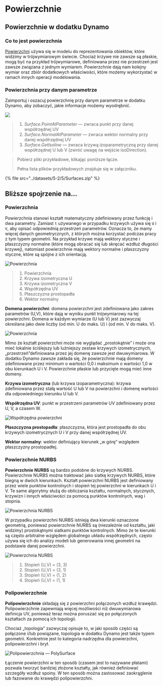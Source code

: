 # Powierzchnie

## Powierzchnie w dodatku Dynamo

### Co to jest powierzchnia

[Powierzchni](5-surfaces.md#surface) używa się w modelu do reprezentowania obiektów, które widzimy w trójwymiarowym świecie. Chociaż krzywe nie zawsze są płaskie, mogą być na przykład trójwymiarowe, definiowana przez nie przestrzeń jest zawsze związana z jednym wymiarem. Powierzchnie dają nam kolejny wymiar oraz zbiór dodatkowych właściwości, które możemy wykorzystać w ramach innych operacji modelowania.

### Powierzchnia przy danym parametrze

Zaimportuj i oszacuj powierzchnię przy danym parametrze w dodatku Dynamo, aby zobaczyć, jakie informacje możemy wyodrębnić.

![](<../images/5-2/5/surfaces - surface in dynamo.jpg>)

> 1. _Surface.PointAtParameter_ — zwraca punkt przy danej współrzędnej UV
> 2. _Surface.NormalAtParameter_ — zwraca wektor normalny przy danej współrzędnej UV
> 3. _Surface.GetIsoline_ — zwraca krzywą izoparametryczną przy danej współrzędnej U lub V (zwróć uwagę na wejście isoDirection).

> Pobierz pliki przykładowe, klikając poniższe łącze.
>
> Pełna lista plików przykładowych znajduje się w załączniku.

{% file src="../datasets/5-2/5/Surfaces.zip" %}

## Bliższe spojrzenie na...

### Powierzchnia

Powierzchnia stanowi kształt matematyczny zdefiniowany przez funkcję i dwa parametry. Zamiast `t` używanego w przypadku krzywych używa się `U` i `V`, aby opisać odpowiednią przestrzeń parametrów. Oznacza to, że mamy więcej danych geometrycznych, z których można korzystać podczas pracy z tym typem geometrii. Na przykład krzywe mają wektory styczne i płaszczyzny normalne (które mogą obracać się lub skręcać wzdłuż długości krzywej), natomiast powierzchnie mają wektory normalne i płaszczyzny styczne, które są spójne z ich orientacją.

![Powierzchnia](../images/5-2/5/Surface.jpg)

> 1. Powierzchnia
> 2. Krzywa izometryczna U
> 3. Krzywa izometryczna V
> 4. Współrzędna UV
> 5. Płaszczyzna prostopadła
> 6. Wektor normalny

**Domena powierzchni**: domena powierzchni jest zdefiniowana jako zakres parametrów (U,V), które dają w wyniku punkt trójwymiarowy na tej powierzchni. Domena w każdym wymiarze (U lub V) jest zazwyczaj określana jako dwie liczby (od min. U do maks. U) i (od min. V do maks. V).

![Powierzchnia](../images/5-2/5/SurfaceParameter.jpg)

Mimo że kształt powierzchni może nie wyglądać „prostokątnie” i może ona mieć lokalnie ściślejszy lub luźniejszy zestaw krzywych izometrycznych, „przestrzeń”definiowana przez jej domenę zawsze jest dwuwymiarowa. W dodatku Dynamo zawsze zakłada się, że powierzchnie mają domeny zdefiniowane przez minimum o wartości 0,0 i maksimum o wartości 1,0 w obu kierunkach U i V. Powierzchnie płaskie lub przycięte mogą mieć inne domeny.

**Krzywa izometryczna** (lub krzywa izoparametryczna): krzywa zdefiniowana przez stałą wartość U lub V na powierzchni i domenę wartości dla odpowiedniego kierunku U lub V.

**Współrzędna UV**: punkt w przestrzeni parametrów UV zdefiniowany przez U, V, a czasem W.

![Współrzędna powierzchni](../images/5-2/5/SurfaceCoordinate.jpg)

**Płaszczyzna prostopadła**: płaszczyzna, która jest prostopadła do obu krzywych izometrycznych U i V przy danej współrzędnej UV.

**Wektor normalny**: wektor definiujący kierunek „w górę” względem płaszczyzny prostopadłej.

### Powierzchnie NURBS

**Powierzchnie NURBS** są bardzo podobne do krzywych NURBS. Powierzchnie NURBS można traktować jako siatkę krzywych NURBS, które biegną w dwóch kierunkach. Kształt powierzchni NURBS jest definiowany przez wiele punktów kontrolnych i stopień tej powierzchni w kierunkach U i V. Te same algorytmy służą do obliczania kształtu, normalnych, stycznych, krzywizn i innych właściwości za pomocą punktów kontrolnych, wag i stopnia.

![Powierzchnia NURBS](../images/5-2/5/NURBSsurface.jpg)

W przypadku powierzchni NURBS istnieją dwa kierunki oznaczone geometrią, ponieważ powierzchnie NURBS są (niezależnie od kształtu, jaki widzimy) prostokątnymi siatkami punktów kontrolnych. Mimo że te kierunki są często arbitralne względem globalnego układu współrzędnych, często używa się ich do analizy modeli lub generowania innej geometrii na podstawie danej powierzchni.

![Powierzchnia NURBS](../images/5-2/5/NURBSsurface-Degree.jpg)

> 1. Stopień (U,V) = (3, 3)
> 2. Stopień (U,V) = (3, 1)
> 3. Stopień (U,V) = (1, 2)
> 4. Stopień (U,V) = (1, 1)

### Polipowierzchnie

**Polipowierzchnie** składają się z powierzchni połączonych wzdłuż krawędzi. Polipowierzchnie zapewniają więcej możliwości niż dwuwymiarowa definicja UV, ponieważ teraz można poruszać się po połączonych kształtach za pomocą ich topologii.

Chociaż „topologia” zazwyczaj opisuje to, w jaki sposób części są połączone i/lub powiązane, topologia w dodatku Dynamo jest także typem geometrii. Konkretnie jest to kategoria nadrzędna dla powierzchni, polipowierzchni i brył.

![Polipowierzchnia — PolySurface](../images/5-2/5/PolySurface.jpg)

Łączenie powierzchni w ten sposób (czasem jest to nazywane płatami) pozwala tworzyć bardziej złożone kształty, jak również definiować szczegóły wzdłuż spoiny. W ten sposób można zastosować zaokrąglenie lub fazowanie do krawędzi polipowierzchni.
